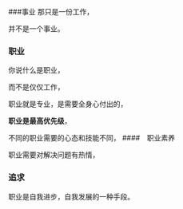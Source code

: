 ###事业
那只是一份工作，

并不是一个事业。


### 职业
你说什么是职业，

而不是仅仅工作，

职业就是专业，是需要全身心付出的，

**职业是最高优先级**，

不同的职业需要的心态和技能不同，
####　职业素养

职业需要对解决问题有热情，

### 追求
职业是自我进步，自我发展的一种手段。

